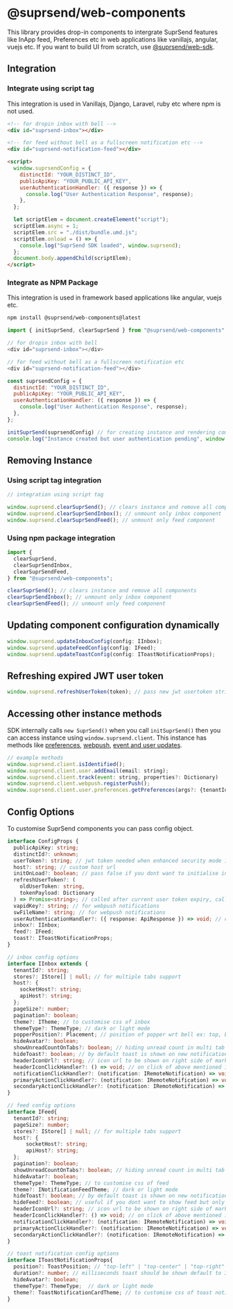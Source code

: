 # @suprsend/web-components

This library provides drop-in components to intergrate SuprSend features like InApp feed, Preferences etc in web applications like vanillajs, angular, vuejs etc. If you want to build UI from scratch, use [@suprsend/web-sdk](https://github.com/suprsend/suprsend-web-sdk).

## Integration

### Integrate using script tag

This integration is used in Vanillajs, Django, Laravel, ruby etc where npm is not used.

```html
<!-- for dropin inbox with bell -->
<div id="suprsend-inbox"></div>

<!-- for feed without bell as a fullscreen notification etc -->
<div id="suprsend-notification-feed"></div>

<script>
  window.suprsendConfig = {
    distinctId: "YOUR_DISTINCT_ID",
    publicApiKey: "YOUR_PUBLIC_API_KEY",
    userAuthenticationHandler: ({ response }) => {
      console.log("User Authentication Response", response);
    },
  };

  let scriptElem = document.createElement("script");
  scriptElem.async = 1;
  scriptElem.src = "./dist/bundle.umd.js";
  scriptElem.onload = () => {
    console.log("SuprSend SDK loaded", window.suprsend);
  };
  document.body.appendChild(scriptElem);
</script>
```

### Integrate as NPM Package

This integration is used in framework based applications like angular, vuejs etc.

```bash
npm install @suprsend/web-components@latest
```

```javascript
import { initSuprSend, clearSuprSend } from "@suprsend/web-components";

// for dropin inbox with bell
<div id="suprsend-inbox"></div>

// for feed without bell as a fullscreen notification etc
<div id="suprsend-notification-feed"></div>

const suprsendConfig = {
  distinctId: "YOUR_DISTINCT_ID",
  publicApiKey: "YOUR_PUBLIC_API_KEY",
  userAuthenticationHandler: ({ response }) => {
    console.log("User Authentication Response", response);
  },
};

initSuprSend(suprsendConfig) // for creating instance and rendering component
console.log("Instance created but user authentication pending", window.suprsend)
```

## Removing Instance

### Using script tag integration

```javascript
// integration using script tag

window.suprsend.clearSuprSend(); // clears instance and remove all components
window.suprsend.clearSuprSendInbox(); // unmount only inbox component
window.suprsend.clearSuprSendFeed(); // unmount only feed component
```

### Using npm package integration

```javascript
import {
  clearSuprSend,
  clearSuprSendInbox,
  clearSuprSendFeed,
} from "@suprsend/web-components";

clearSuprSend(); // clears instance and remove all components
clearSuprSendInbox(); // unmount only inbox component
clearSuprSendFeed(); // unmount only feed component
```

## Updating component configuration dynamically

```javascript
window.suprsend.updateInboxConfig(config: IInbox);
window.suprsend.updateFeedConfig(config: IFeed);
window.suprsend.updateToastConfig(config: IToastNotificationProps);
```

## Refreshing expired JWT user token

```javascript
window.suprsend.refreshUserToken(token); // pass new jwt usertoken string
```

## Accessing other instance methods

SDK internally calls `new SuprSend()` when you call `initSuprSend()` then you can access instance using `window.suprsend.client`. This instance has methods like [preferences](https://docs.suprsend.com/docs/js-preferences), [webpush](https://docs.suprsend.com/docs/js-webpush), [event and user updates](https://docs.suprsend.com/docs/js-events-and-user-methods).

```javascript
// example methods
window.suprsend.client.isIdentified();
window.suprsend.client.user.addEmail(email: string);
window.suprsend.client.track(event: string, properties?: Dictionary)
window.suprsend.client.webpush.registerPush();
window.suprsend.client.user.preferences.getPreferences(args?: {tenantId?: string});
```

## Config Options

To customise SuprSend components you can pass config object.

```typescript
interface ConfigProps {
  publicApiKey: string;
  distinctId?: unknown;
  userToken?: string; // jwt token needed when enhanced security mode is enabled
  host?: string; // custom host url
  initOnLoad?: boolean; // pass false if you dont want to initialise instance just after loading script
  refreshUserToken?: (
    oldUserToken: string,
    tokenPayload: Dictionary
  ) => Promise<string>; // called after current user token expiry, call your BE api and return new user token
  vapidKey?: string; // for webpush notifications
  swFileName?: string; // for webpush notifications
  userAuthenticationHandler?: ({ response: ApiResponse }) => void; // callback will be called after internally authenticating user.
  inbox?: IInbox;
  feed?: IFeed;
  toast?: IToastNotificationProps;
}

// inbox config options
interface IInbox extends {
  tenantId?: string;
  stores?: IStore[] | null; // for multiple tabs support
  host?: {
    socketHost?: string;
    apiHost?: string;
  };
  pageSize?: number;
  pagination?: boolean;
  theme?: ITheme; // to customise css of inbox
  themeType?: ThemeType; // dark or light mode
  popperPosition?: Placement; // position of popper wrt bell ex: top, bottom-start, left-end
  hideAvatar?: boolean;
  showUnreadCountOnTabs?: boolean; // hiding unread count in multi tab setup
  hideToast?: boolean; // by default toast is shown on new notification. To stop it pass false
  headerIconUrl?: string; // icon url to be shown on right side of mark all as read button on header
  headerIconClickHandler?: () => void; // on click of above mentioned icon this is called
  notificationClickHandler?: (notification: IRemoteNotification) => void;
  primaryActionClickHandler?: (notification: IRemoteNotification) => void;
  secondaryActionClickHandler?: (notification: IRemoteNotification) => void;
}

// feed config options
interface IFeed{
  tenantId?: string;
  pageSize?: number;
  stores?: IStore[] | null; // for multiple tabs support
  host?: {
      socketHost?: string;
      apiHost?: string;
  };
  pagination?: boolean;
  showUnreadCountOnTabs?: boolean; // hiding unread count in multi tab setup
  hideAvatar?: boolean;
  themeType?: ThemeType; // to customise css of feed
  theme?: INotificationFeedTheme; // dark or light mode
  hideToast?: boolean; // by default toast is shown on new notification. To stop it pass false
  hideFeed?: boolean; // useful if you dont want to show feed but only show toast notif on new notification
  headerIconUrl?: string; // icon url to be shown on right side of mark all as read button on header
  headerIconClickHandler?: () => void; // on click of above mentioned icon this is called
  notificationClickHandler?: (notification: IRemoteNotification) => void;
  primaryActionClickHandler?: (notification: IRemoteNotification) => void;
  secondaryActionClickHandler?: (notification: IRemoteNotification) => void;
}

// toast notification config options
interface IToastNotificationProps{
  position?: ToastPosition; // "top-left" | "top-center" | "top-right" | "bottom-left" | "bottom-center" | "bottom-right"
  duration?: number; // milliseconds toast should be shown default to 3s
  hideAvatar?: boolean;
  themeType?: ThemeType;  // dark or light mode
  theme?: ToastNotificationCardTheme; // to customise css of toast notification
}
```
